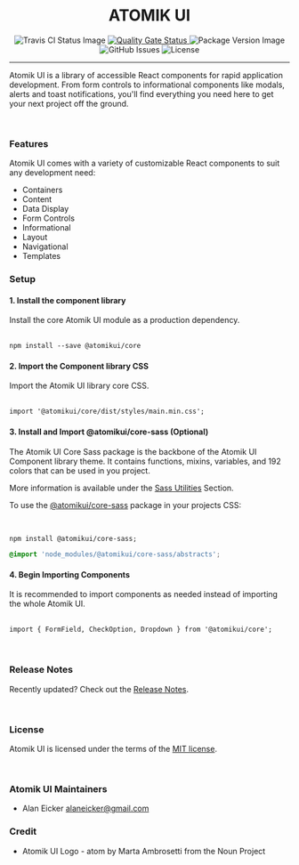 <h1 id="brand-heading" align="center">
  ATOMIK UI
</h1>

<div id="status-images">
  <p align="center">
      <img src="https://travis-ci.com/atomikui/atomikui-core.svg?branch=master" alt="Travis CI Status Image" />
    <a href="https://sonarcloud.io/dashboard?id=atomikui_atomikui-core">
      <img src="https://sonarcloud.io/api/project_badges/measure?project=atomikui_atomikui-core&metric=alert_status" alt="Quality Gate Status" />
    </a>
    <img src="https://badgen.net/npm/v/@atomikui/core" alt="Package Version Image" />
    <img alt="GitHub Issues" src="https://img.shields.io/github/issues-raw/atomikui/atomikui-core" />
    <img alt="License" src="https://img.shields.io/github/license/atomikui/atomikui-core" />
  </p>
</div>

<hr />

Atomik UI is a library of accessible React components for rapid application development. From form controls to informational components like modals, alerts and toast notifications, you'll find everything you need here to get your next project off the ground.

<br />

### Features

Atomik UI comes with a variety of customizable React components to suit any development need:

- Containers
- Content
- Data Display
- Form Controls
- Informational
- Layout
- Navigational
- Templates

### Setup

#### 1. Install the component library

Install the core Atomik UI module as a production dependency.
<br /><br />

```html
npm install --save @atomikui/core
```

#### 2. Import the Component library CSS

Import the Atomik UI library core CSS.
<br /><br />

```html
import '@atomikui/core/dist/styles/main.min.css';
```

#### 3. Install and Import @atomikui/core-sass (Optional)

The Atomik UI Core Sass package is the backbone of the Atomik UI Component library theme. It contains functions, mixins, variables, and 192 colors that can be used in you project.

More information is available under the [Sass Utilities](https://www.atomikui.com/#/Sass%20Utilities) Section.

To use the [@atomikui/core-sass](https://www.npmjs.com/package/@atomikui/core-sass) package in your projects CSS:

<br />

```html
npm install @atomikui/core-sass;
```

```css
@import 'node_modules/@atomikui/core-sass/abstracts';
```

#### 4. Begin Importing Components

It is recommended to import components as needed instead of importing the whole Atomik UI.
<br /><br />

```html
import { FormField, CheckOption, Dropdown } from '@atomikui/core';
```

<br />

### Release Notes

Recently updated? Check out the [Release Notes](https://github.com/atomikui/atomikui-core/releases).

<br />

### License

Atomik UI is licensed under the terms of the [MIT license](https://github.com/atomikui/atomikui-core/blob/master/LICENSE).

<br />

### Atomik UI Maintainers

- Alan Eicker [alaneicker@gmail.com](mailto:alaneicker@gmail.com)

### Credit

- Atomik UI Logo - atom by Marta Ambrosetti from the Noun Project

